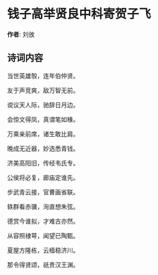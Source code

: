 # 钱子高举贤良中科寄贺子飞

**作者**: 刘攽

## 诗词内容

当世英雄彀，连年伯仲贤。

友于声竞爽，敌万智无前。

谠议天人际，驰辞日月边。

会惊文得凤，真谓笔如椽。

万乘亲前席，诸生敢比肩。

晚成无近器，妙选悉青钱。

济美高阳旧，传经韦氏专。

公侯将必复，廊庙定谁先。

步武青云接，官曹画省联。

轶群看赤骥，洵直想朱弦。

德赏今谁拟，才难古亦然。

从容照棣萼，闻望已陶甄。

夏屋方隆栋，云樯稳济川。

那令得贤颂，祇贵汉王渊。

